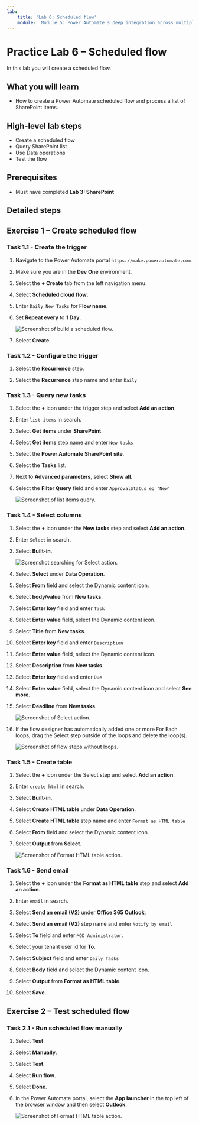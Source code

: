 ```yaml
---
lab:
    title: 'Lab 6: Scheduled flow'
    module: 'Module 5: Power Automate’s deep integration across multiple data sources'
---
```


# Practice Lab 6 – Scheduled flow

In this lab you will create a scheduled flow.

## What you will learn

- How to create a Power Automate scheduled flow and process a list of SharePoint items.

## High-level lab steps

- Create a scheduled flow
- Query SharePoint list
- Use Data operations
- Test the flow
  
## Prerequisites

- Must have completed **Lab 3: SharePoint**

## Detailed steps

## Exercise 1 – Create scheduled flow

### Task 1.1 - Create the trigger

1. Navigate to the Power Automate portal `https://make.powerautomate.com`

1. Make sure you are in the **Dev One** environment.

1. Select the **+ Create** tab from the left navigation menu.

1. Select **Scheduled cloud flow**.

1. Enter `Daily New Tasks` for **Flow name**.

1. Set **Repeat every** to **1** **Day**.

    ![Screenshot of build a scheduled flow.](../media/build-scheduled-flow.png)

1. Select **Create**.

### Task 1.2 - Configure the trigger

1. Select the **Recurrence** step.

1. Select the **Recurrence** step name and enter `Daily`

### Task 1.3 - Query new tasks

1. Select the **+** icon under the trigger step and select **Add an action**.

1. Enter `list items` in search.

1. Select **Get items** under **SharePoint**.

1. Select **Get items** step name and enter `New tasks`

1. Select the **Power Automate SharePoint site**.

1. Select the **Tasks** list.

1. Next to **Advanced parameters**, select **Show all**.

1. Select the **Filter Query** field and enter `ApprovalStatus eq 'New'`

    ![Screenshot of list items query.](../media/list-items.png)

### Task 1.4 - Select columns

1. Select the **+** icon under the **New tasks** step and select **Add an action**.

1. Enter `Select` in search.

1. Select **Built-in**.

    ![Screenshot searching for Select action.](../media/add-select-action.png)

1. Select **Select** under **Data Operation**.

1. Select **From** field and select the Dynamic content icon.

1. Select **body/value** from **New tasks**.

1. Select **Enter key** field and enter `Task`

1. Select **Enter value** field, select the Dynamic content icon.

1. Select **Title** from **New tasks**.

1. Select **Enter key** field and enter `Description`

1. Select **Enter value** field, select the Dynamic content icon.

1. Select **Description** from **New tasks**.

1. Select **Enter key** field and enter `Due`

1. Select **Enter value** field, select the Dynamic content icon and select **See more**.

1. Select **Deadline** from **New tasks**.

    ![Screenshot of Select action.](../media/select-action.png)

1. If the flow designer has automatically added one or more For Each loops, drag the Select step outside of the loops and delete the loop(s).

    ![Screenshot of flow steps without loops.](../media/flow-without-loops.png)

### Task 1.5 - Create table

1. Select the **+** icon under the Select step and select **Add an action**.

1. Enter `create html` in search.

1. Select **Built-in**.

1. Select **Create HTML table** under **Data Operation**.

1. Select **Create HTML table** step name and enter `Format as HTML table`

1. Select **From** field and select the Dynamic content icon.

1. Select **Output** from **Select**.

    ![Screenshot of Format HTML table action.](../media/format-html-action.png)

### Task 1.6 - Send email

1. Select the **+** icon under the **Format as HTML table** step and select **Add an action**.

1. Enter `email` in search.

1. Select **Send an email (V2)** under **Office 365 Outlook**.

1. Select **Send an email (V2)** step name and enter `Notify by email`

1. Select **To** field and enter `MOD Administrator`.

1. Select your tenant user id for **To**.

1. Select **Subject** field and enter `Daily Tasks`

1. Select **Body** field and select the Dynamic content icon.

1. Select **Output** from **Format as HTML table**.

1. Select **Save**.

## Exercise 2 – Test scheduled flow

### Task 2.1 - Run scheduled flow manually

1. Select **Test**

1. Select **Manually**.

1. Select **Test**.

1. Select **Run flow**.

1. Select **Done**.

1. In the Power Automate portal, select the **App launcher** in the top left of the browser window and then select **Outlook**.

    ![Screenshot of Format HTML table action.](../media/daily-tasks-email.png)
